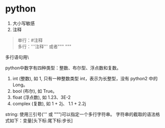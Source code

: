 # python
1. 大小写敏感
2. 注释
> 单行：#注释  
> 多行：'''注释''' 或者""" """

多行语句用\

python中数字有四种类型：整数、布尔型、浮点数和复数。
1. int (整数), 如 1, 只有一种整数类型 int，表示为长整型，没有 python2 中的 Long。
2. bool (布尔), 如 True。
3. float (浮点数), 如 1.23、3E-2
4. complex (复数), 如 1 + 2j、 1.1 + 2.2j

string: 使用三引号(''' 或 """)可以指定一个多行字符串。
字符串的截取的语法格式如下：变量[头下标:尾下标:步长]
